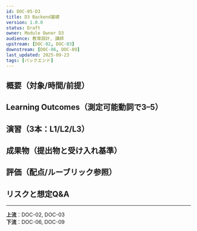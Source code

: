 ```yaml
---
id: DOC-05-D3
title: D3 Backend基礎
version: 1.0.0
status: Draft
owner: Module Owner D3
audience: 教育設計, 講師
upstream: [DOC-02, DOC-03]
downstream: [DOC-06, DOC-09]
last_updated: 2025-09-23
tags: [バックエンド]
---
```


## 概要（対象/時間/前提）

## Learning Outcomes（測定可能動詞で3–5）

## 演習（3本：L1/L2/L3）

## 成果物（提出物と受け入れ基準）

## 評価（配点/ルーブリック参照）

## リスクと想定Q&A

---
**上流**：DOC-02, DOC-03  
**下流**：DOC-06, DOC-09
